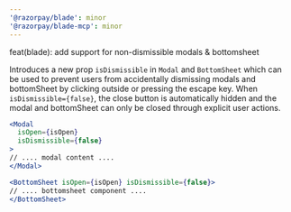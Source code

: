 ```yaml
---
'@razorpay/blade': minor
'@razorpay/blade-mcp': minor
---
```


feat(blade): add support for non-dismissible modals & bottomsheet

Introduces a new prop `isDismissible` in `Modal` and `BottomSheet` which can be used to prevent users from accidentally dismissing modals and bottomSheet by clicking outside or pressing the escape key. When `isDismissible={false}`, the close button is automatically hidden and the modal  and bottomSheet can only be closed through explicit user actions.

```jsx
<Modal
  isOpen={isOpen}
  isDismissible={false}
>
// .... modal content ....
</Modal>
```

```jsx
<BottomSheet isOpen={isOpen} isDismissible={false}> 
// .... bottomsheet component ....
</BottomSheet>

```

